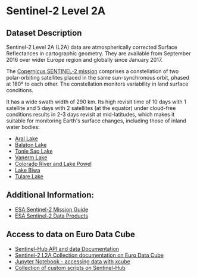 # Sentinel-2 Level 2A

## Dataset Description
 
Sentinel-2 Level 2A (L2A) data are atmospherically corrected Surface Reflectances in cartographic geometry. They are available from September 2016 over wider Europe region and globally since January 2017.

The [Copernicus SENTINEL-2 mission](https://www.esa.int/Applications/Observing_the_Earth/Copernicus/Sentinel-2) comprises a constellation of two polar-orbiting satellites placed in the same sun-synchronous orbit, phased at 180° to each other. The constellation monitors variability in land surface conditions. 

It has a wide swath width of 290 km. Its high revisit time of 10 days with 1 satellite and 5 days with 2 satellites (at the equator) under cloud-free conditions results in 2-3 days revisit at mid-latitudes, which makes it suitable for  monitoring Earth's surface changes, including those of inland water bodies:

- [Aral Lake](https://eodashboard.org/explore?poi=Aral-Lakes_S2L2A)
- [Balaton Lake](https://eodashboard.org/explore?poi=Balaton-Lakes_S2L2A)
- [Tonle Sap Lake](https://eodashboard.org/explore?poi=TonleSap-Lakes_S2L2A)
- [Vanerm Lake](https://eodashboard.org/explore?poi=Vanern-Lakes_S2L2A)
- [Colorado River and Lake Powel](https://eodashboard.org/explore?poi=Colorado-Lakes_S2L2A)
- [Lake Biwa](https://eodashboard.org/all_lakes/explore?poi=Biwa-Lakes_S2L2A)
- [Tulare Lake](https://eodashboard.org/explore?poi=Tulare-Lakes_S2L2A)

## Additional Information:
- [ESA Sentinel-2 Mission Guide](https://sentinel.esa.int/web/sentinel/missions/sentinel-2)
- [ESA Sentinel-2 Data Products](https://sentinel.esa.int/web/sentinel/missions/sentinel-2/data-products)

## Access to data on Euro Data Cube 
- [Sentinel-Hub API and data Documentation](https://docs.sentinel-hub.com/api/latest/data/sentinel-2-l2a/)
- [Sentinel-2 L2A Collection documentation on Euro Data Cube](https://collections.eurodatacube.com/sentinel-2-l2a/)
- [Jupyter Notebook - accessing data with xcube](https://eurodatacube.com/notebooks/curated/EDC_Sentinel_Hub-Data-access.ipynb)
- [Collection of custom scripts on Sentinel-Hub](https://custom-scripts.sentinel-hub.com/#sentinel-2)
  
